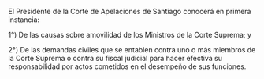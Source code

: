 El Presidente de la Corte de Apelaciones de Santiago conocerá en primera instancia:

1°) De las causas sobre amovilidad de los Ministros de la Corte Suprema; y

2°) De las demandas civiles que se entablen contra uno o más miembros de la Corte Suprema o contra su fiscal judicial para hacer efectiva su responsabilidad por actos cometidos en el desempeño de sus funciones.
